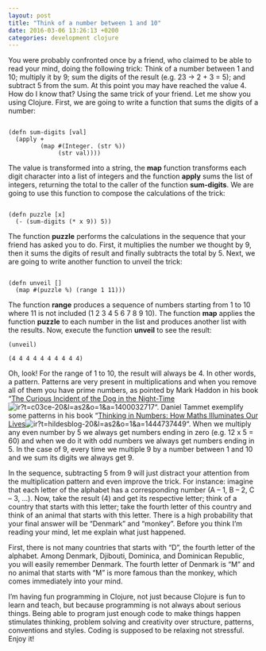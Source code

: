 ```yaml
---
layout: post
title: "Think of a number between 1 and 10"
date: 2016-03-06 13:26:13 +0200
categories: development clojure
---
```


You were probably confronted once by a friend, who claimed to be able to read your mind, doing the following trick: Think of a number between 1 and 10; multiply it by 9; sum the digits of the result (e.g. 23 -> 2 + 3 = 5); and subtract 5 from the sum. At this point you may have reached the value 4. How do I know that? Using the same trick of your friend. Let me show you using Clojure. First, we are going to write a function that sums the digits of a number:

```

(defn sum-digits [val]
  (apply + 
         (map #(Integer. (str %)) 
              (str val))))
```

The value is transformed into a string, the <strong>map</strong> function transforms each digit character into a list of integers and the function <strong>apply</strong> sums the list of integers, returning the total to the caller of the function <strong>sum-digits</strong>. We are going to use this function to compose the calculations of the trick:

```

(defn puzzle [x] 
  (- (sum-digits (* x 9)) 5))
```

The function <strong>puzzle</strong> performs the calculations in the sequence that your friend has asked you to do. First, it multiplies the number we thought by 9, then it sums the digits of result and finally subtracts the total by 5. Next, we are going to write another function to unveil the trick:

```

(defn unveil []
  (map #(puzzle %) (range 1 11)))
```

The function <strong>range</strong> produces a sequence of numbers starting from 1 to 10 where 11 is not included (1 2 3 4 5 6 7 8 9 10). The function <strong>map</strong> applies the function <strong>puzzle</strong> to each number in the list and produces another list with the results. Now, execute the function <strong>unveil</strong> to see the result:

```
(unveil)

(4 4 4 4 4 4 4 4 4 4)
```

Oh, look! For the range of 1 to 10, the result will always be 4. In other words, a pattern. Patterns are very present in multiplications and when you remove all of them you have prime numbers, as pointed by Mark Haddon in his book “<a href="http://www.amazon.com/gp/product/1400032717/ref=as_li_tl?ie=UTF8&amp;camp=1789&amp;creative=9325&amp;creativeASIN=1400032717&amp;linkCode=as2&amp;tag=c03ce-20&amp;linkId=BMYAXUCPTCMGFNX4">The Curious Incident of the Dog in the Night-Time</a>![ir?t=c03ce-20&l=as2&o=1&a=1400032717](/images/posts/ir?t=c03ce-20&l=as2&o=1&a=1400032717)“. Daniel Tammet exemplify some patterns in his book “<a href="http://www.amazon.com/gp/product/1444737449/ref=as_li_tl?ie=UTF8&amp;camp=1789&amp;creative=9325&amp;creativeASIN=1444737449&amp;linkCode=as2&amp;tag=hildesblog-20&amp;linkId=SZFYR4EJX4SUUWR7">Thinking in Numbers: How Maths Illuminates Our Lives</a>![ir?t=hildesblog-20&l=as2&o=1&a=1444737449](/images/posts/ir?t=hildesblog-20&l=as2&o=1&a=1444737449)“. When we multiply any even number by 5 we always get numbers ending in zero (e.g. 12 x 5 = 60) and when we do it with odd numbers we always get numbers ending in 5. In the case of 9, every time we multiple 9 by a number between 1 and 10 and we sum its digits we always get 9.

In the sequence, subtracting 5 from 9 will just distract your attention from the multiplication pattern and even improve the trick. For instance: imagine that each letter of the alphabet has a corresponding number (A – 1, B – 2, C – 3, …). Now, take the result (4) and get its respective letter; think of a country that starts with this letter; take the fourth letter of this country and think of an animal that starts with this letter. There is a high probability that your final answer will be “Denmark” and “monkey”. Before you think I’m reading your mind, let me explain what just happened.

First, there is not many countries that starts with “D”, the fourth letter of the alphabet. Among Denmark, Djibouti, Dominica, and Dominican Republic, you will easily remember Denmark. The fourth letter of Denmark is “M” and no animal that starts with “M” is more famous than the monkey, which comes immediately into your mind.

I’m having fun programming in Clojure, not just because Clojure is fun to learn and teach, but because programming is not always about serious things. Being able to program just enough code to make things happen stimulates thinking, problem solving and creativity over structure, patterns, conventions and styles. Coding is supposed to be relaxing not stressful. Enjoy it!
